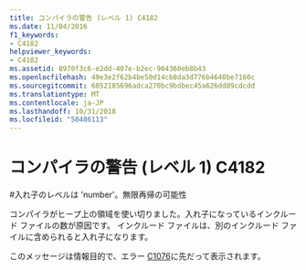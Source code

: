 ```yaml
---
title: コンパイラの警告 (レベル 1) C4182
ms.date: 11/04/2016
f1_keywords:
- C4182
helpviewer_keywords:
- C4182
ms.assetid: 8970f3c6-e2dd-407e-b2ec-964360eb8b43
ms.openlocfilehash: 49e3e2f62b4be50d14cb8da3d776b4640be7160c
ms.sourcegitcommit: 6052185696adca270bc9bdbec45a626dd89cdcdd
ms.translationtype: MT
ms.contentlocale: ja-JP
ms.lasthandoff: 10/31/2018
ms.locfileid: "50486113"
---
```

# <a name="compiler-warning-level-1-c4182"></a>コンパイラの警告 (レベル 1) C4182

\#入れ子のレベルは 'number'。無限再帰の可能性

コンパイラがヒープ上の領域を使い切りました。入れ子になっているインクルード ファイルの数が原因です。 インクルード ファイルは、別のインクルード ファイルに含められると入れ子になります。

このメッセージは情報目的で、エラー [C1076](../../error-messages/compiler-errors-1/fatal-error-c1076.md)に先だって表示されます。